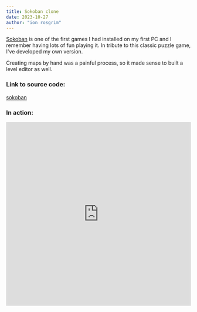 ```yaml
---
title: Sokoban clone
date: 2023-10-27
author: "ion rosgrim"
---
```


[Sokoban](https://en.wikipedia.org/wiki/Sokoban) is one of the first games I had installed on my first PC and I remember having lots of fun playing it.
In tribute to this classic puzzle game, I've developed my own version.

Creating maps by hand was a painful process, so it made sense to built a level editor as well.


### Link to source code:

[sokoban](https://github.com/irosgrim/sokoban)

### In action:

<iframe src="https://irosgrim.github.io/sokoban" frameborder="0" width="100%" height="500" loading="lazy"></iframe>

